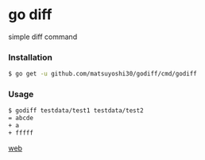 # go diff

simple diff command

### Installation

```sh
$ go get -u github.com/matsuyoshi30/godiff/cmd/godiff
```

### Usage

```sh
$ godiff testdata/test1 testdata/test2
= abcde
+ a
+ fffff
```

[web](https://matsuyoshi30.net/godiff/)
